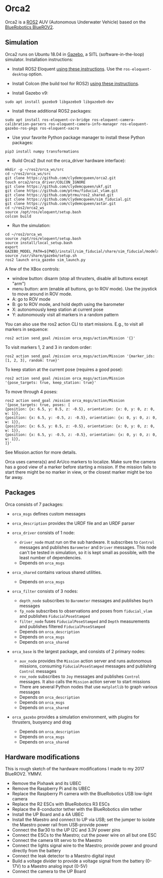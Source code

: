 # Orca2 #

Orca2 is a [ROS2](http://www.ros.org/) AUV (Autonomous Underwater Vehicle) based on the
[BlueRobotics BlueROV2](https://www.bluerobotics.com/store/rov/bluerov2/).

## Simulation

Orca2 runs on Ubuntu 18.04 in [Gazebo](http://gazebosim.org/), a SITL (software-in-the-loop) simulator.
Installation instructions:

* Install ROS2 Eloquent
[using these instructions](https://index.ros.org/doc/ros2/Installation/Eloquent/Linux-Install-Debians/).
Use the `ros-eloquent-desktop` option.

* Install Colcon (the build tool for ROS2)
[using these instructions](https://index.ros.org/doc/ros2/Tutorials/Colcon-Tutorial/).

* Install Gazebo v9:
~~~
sudo apt install gazebo9 libgazebo9 libgazebo9-dev
~~~

* Install these additional ROS2 packages:
~~~
sudo apt install ros-eloquent-cv-bridge ros-eloquent-camera-calibration-parsers ros-eloquent-camera-info-manager ros-eloquent-gazebo-ros-pkgs ros-eloquent-xacro
~~~

* Use your favorite Python package manager to install these Python packages:
~~~
pip3 install numpy transformations
~~~

* Build Orca2 (but not the orca_driver hardware interface):
~~~
mkdir -p ~/ros2/orca_ws/src
cd ~/ros2/orca_ws/src
git clone https://github.com/clydemcqueen/orca2.git
touch orca2/orca_driver/COLCON_IGNORE
git clone https://github.com/clydemcqueen/ukf.git
git clone https://github.com/ptrmu/fiducial_vlam.git
git clone https://github.com/ptrmu/ros2_shared.git
git clone https://github.com/clydemcqueen/sim_fiducial.git
git clone https://github.com/clydemcqueen/astar.git
cd ~/ros2/orca2_ws
source /opt/ros/eloquent/setup.bash
colcon build
~~~

* Run the simulation:
~~~
cd ~/ros2/orca_ws
source /opt/ros/eloquent/setup.bash
source install/local_setup.bash
export GAZEBO_MODEL_PATH=${PWD}/install/sim_fiducial/share/sim_fiducial/models
source /usr/share/gazebo/setup.sh
ros2 launch orca_gazebo sim_launch.py
~~~

A few of the XBox controls:
* window button: disarm (stop all thrusters, disable all buttons except "arm")
* menu button: arm (enable all buttons, go to ROV mode). Use the joystick to move around in ROV mode.
* A: go to ROV mode
* B: go to ROV mode, and hold depth using the barometer
* X: autonomously keep station at current pose
* Y: autonomously visit all markers in a random pattern

You can also use the ros2 action CLI to start missions. E.g., to visit all markers in sequence:
~~~
ros2 action send_goal /mission orca_msgs/action/Mission '{}'
~~~

To visit markers 1, 2 and 3 in random order:
~~~
ros2 action send_goal /mission orca_msgs/action/Mission '{marker_ids: [1, 2, 3], random: true}'
~~~

To keep station at the current pose (requires a good pose):
~~~
ros2 action send_goal /mission orca_msgs/action/Mission '{pose_targets: true, keep_station: true}'
~~~

To move through 4 poses:
~~~
ros2 action send_goal /mission orca_msgs/action/Mission '{pose_targets: true, poses: [ 
{position: {x: 6.5, y: 0.5, z: -0.5}, orientation: {x: 0, y: 0, z: 0, w: 1}},
{position: {x: 6.5, y: -0.5, z: -0.5}, orientation: {x: 0, y: 0, z: 0, w: 1}},
{position: {x: 6.5, y: 0.5, z: -0.5}, orientation: {x: 0, y: 0, z: 0, w: 1}},
{position: {x: 6.5, y: -0.5, z: -0.5}, orientation: {x: 0, y: 0, z: 0, w: 1}},
]}'
~~~

See Mission.action for more details.

Orca uses camera(s) and ArUco markers to localize.
Make sure the camera has a good view of a marker before starting a mission.
If the mission fails to start there might be no marker in view, or the closest marker might be too far away.

## Packages

Orca consists of 7 packages:
* `orca_msgs` defines custom messages
* `orca_description` provides the URDF file and an URDF parser
* `orca_driver` consists of 1 node:
  * `driver_node` must run on the sub hardware. It subscribes to `Control` messages and 
  publishes `Barometer` and `Driver` messages. This node can't be tested in simulation,
  so it is kept small as possible, with the least number of dependencies.
  * Depends on `orca_msgs`

* `orca_shared` contains various shared utilities.
  * Depends on `orca_msgs`

* `orca_filter` consists of 3 nodes:
  * `depth_node` subscribes to `Barometer` messages and publishes `Depth` messages
  * `fp_node` subscribes to observations and poses from `fiducial_vlam` and publishes `FiducialPoseStamped`
  * `filter_node` fuses `FiducialPoseStamped` and `Depth` measurements and publishes filtered `FiducialPoseStamped`  
  * Depends on `orca_description`
  * Depends on `orca_msgs`
  * Depends on `orca_shared`

* `orca_base` is the largest package, and consists of 2 primary nodes:
  * `auv_node` provides the `Mission` action server and runs autonomous missions, consuming `FiducialPoseStamped`
   messages and publishing `Control` messages
  * `rov_node` subscribes to `Joy` messages and publishes `Control` messages.
It also calls the `Mission` action server to start missions
  * There are several Python nodes that use `matplotlib` to graph various messages
  * Depends on `orca_description`
  * Depends on `orca_msgs`
  * Depends on `orca_shared`

* `orca_gazebo` provides a simulation environment, with plugins for thrusters, buoyancy and drag
  * Depends on `orca_description`
  * Depends on `orca_msgs`
  * Depends on `orca_shared`

## Hardware modifications

This is rough sketch of the hardware modifications I made to my 2017 BlueROV2. YMMV.

* Remove the Pixhawk and its UBEC
* Remove the Raspberry Pi and its UBEC
* Replace the Raspberry Pi camera with the BlueRobotics USB low-light camera
* Replace the R2 ESCs with BlueRobotics R3 ESCs
* Replace the 8-conductor tether with the BlueRobotics slim tether
* Install the UP Board and a 4A UBEC
* Install the Maestro and connect to UP via USB; set the jumper to isolate the Maestro power rail from USB-provide power
* Connect the Bar30 to the UP I2C and 3.3V power pins
* Connect the ESCs to the Maestro; cut the power wire on all but one ESC
* Connect the camera tilt servo to the Maestro
* Connect the lights signal wire to the Maestro; provide power and ground directly from the battery
* Connect the leak detector to a Maestro digital input
* Build a voltage divider to provide a voltage signal from the battery (0-17V) to a Maestro analog input (0-5V)
* Connect the camera to the UP Board
